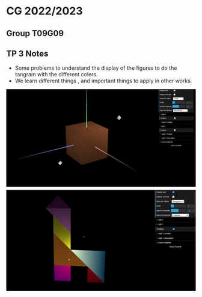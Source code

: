 # CG 2022/2023

## Group T09G09

## TP 3 Notes

- Some problems to understand the display of the figures to do the tangram with the different colers.
- We learn different things , and important things to apply in other works.

![Screenshot 1](./screenshots/cg-t09g09-tp3-1.png)
![Screenshot 2](./screenshots/cg-t09g09-tp3-2.png)
